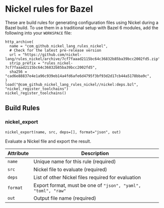 # Nickel rules for Bazel

These are build rules for generating configuration files using Nickel during a Bazel build. To use them in a traditional setup with Bazel 6 modules, add the following into your `WORKSPACE` file:

```starlark
http_archive(
  name = "com_github_nickel_lang_rules_nickel",
  # Check for the latest pre-release version
  url = "https://github.com/nickel-lang/rules_nickel/archive/7cf7faaad2115bc64c36832b85ba39bcc2002fd5.zip"
  strip_prefix = "rules_nickel-7cf7faaad2115bc64c36832b85ba39bcc2002fd5",
  sha256 = "cad6e88837e4e1a96c939eb14a4fd6afe6d4795f3bf93d2d17cb44a5178bba9c",
)
load("@com_github_nickel_lang_rules_nickel//nickel:deps.bzl", "nickel_register_toolchains")
nickel_register_toolchains()
```

## Build Rules

### nickel_export

```starlark
nickel_export(name, src, deps=[], format="json", out)
```

Evaluate a Nickel file and export the result.

| Attribute | Description                                                   |
|-----------|---------------------------------------------------------------|
| `name`    | Unique name for this rule (required)                          |
| `src`     | Nickel file to evaluate (required)                            |
| `deps`    | List of other Nickel files required for evaluation            |
| `format`  | Export format, must be one of `"json", "yaml", "toml", "raw"` |
| `out`     | Output file name (required)                                   |
